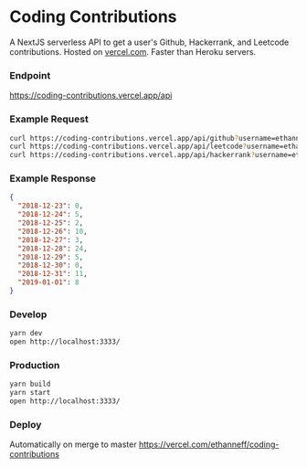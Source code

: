 # Coding Contributions

A NextJS serverless API to get a user's Github, Hackerrank, and Leetcode contributions. Hosted on [vercel.com](https://vercel.com/). Faster than Heroku servers.

### Endpoint

https://coding-contributions.vercel.app/api

### Example Request

```sh
curl https://coding-contributions.vercel.app/api/github?username=ethanneff
curl https://coding-contributions.vercel.app/api/leetcode?username=ethanneff
curl https://coding-contributions.vercel.app/api/hackerrank?username=ethanneff
```

### Example Response

```json
{
  "2018-12-23": 0,
  "2018-12-24": 5,
  "2018-12-25": 2,
  "2018-12-26": 10,
  "2018-12-27": 3,
  "2018-12-28": 24,
  "2018-12-29": 5,
  "2018-12-30": 0,
  "2018-12-31": 11,
  "2019-01-01": 8
}
```

### Develop

```sh
yarn dev
open http://localhost:3333/
```

### Production

```sh
yarn build
yarn start
open http://localhost:3333/
```

### Deploy

Automatically on merge to master
https://vercel.com/ethanneff/coding-contributions
